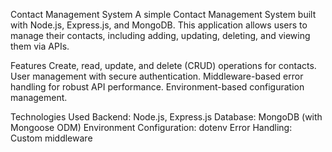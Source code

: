 Contact Management System
A simple Contact Management System built with Node.js, Express.js, and MongoDB. This application allows users to manage their contacts, including adding, updating, deleting, and viewing them via APIs.

Features
Create, read, update, and delete (CRUD) operations for contacts.
User management with secure authentication.
Middleware-based error handling for robust API performance.
Environment-based configuration management.

Technologies Used
Backend: Node.js, Express.js
Database: MongoDB (with Mongoose ODM)
Environment Configuration: dotenv
Error Handling: Custom middleware
